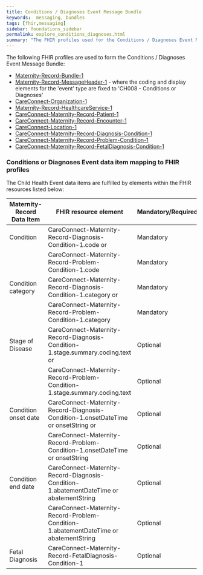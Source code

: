 ```yaml
---
title: Conditions / Diagnoses Event Message Bundle
keywords:  messaging, bundles
tags: [fhir,messaging]
sidebar: foundations_sidebar
permalink: explore_conditions_diagnoses.html
summary: "The FHIR profiles used for the Conditions / Diagnoses Event Message Bundle"
---
```


The following FHIR profiles are used to form the Conditions / Diagnoses Event Message Bundle:

- [Maternity-Record-Bundle-1](https://fhir.nhs.uk/STU3/StructureDefinition/Maternity-Record-Bundle-1)
- [Maternity-Record-MessageHeader-1](https://fhir.nhs.uk/STU3/StructureDefinition/Maternity-Record-MessageHeader-1) - where the coding and display elements for the 'event' type are fixed to 'CH008 - Conditions or Diagnoses'
- [CareConnect-Organization-1](https://fhir.hl7.org.uk/STU3/StructureDefinition/CareConnect-Organization-1)
- [Maternity-Record-HealthcareService-1](https://fhir.nhs.uk/STU3/StructureDefinition/Maternity-Record-HealthcareService-1)
- [CareConnect-Maternity-Record-Patient-1](https://fhir.nhs.uk/STU3/StructureDefinition/CareConnect-Maternity-Record-Patient-1)
- [CareConnect-Maternity-Record-Encounter-1](https://fhir.nhs.uk/STU3/StructureDefinition/CareConnect-Maternity-Record-Encounter-1)
- [CareConnect-Location-1](https://fhir.hl7.org.uk/STU3/StructureDefinition/CareConnect-Location-1)
- [CareConnect-Maternity-Record-Diagnosis-Condition-1](https://fhir.nhs.uk/STU3/StructureDefinition/CareConnect-Maternity-Record-Diagnosis-Condition-1)
- [CareConnect-Maternity-Record-Problem-Condition-1](https://fhir.nhs.uk/STU3/StructureDefinition/CareConnect-Maternity-Record-Problem-Condition-1)
- [CareConnect-Maternity-Record-FetalDiagnosis-Condition-1](https://fhir.nhs.uk/STU3/StructureDefinition/CareConnect-Maternity-Record-FetalDiagnosis-Condition-1)

### Conditions or Diagnoses Event data item mapping to FHIR profiles ###

The Child Health Event data items are fulfilled by elements within the FHIR resources listed below:

| Maternity-Record Data Item        | FHIR resource element                                    | Mandatory/Required/Optional | Note                    |
|----------------------|----------------------------------------------------------|-----------------------------|-------------------------|
| Condition            | CareConnect-Maternity-Record-Diagnosis-Condition-1.code or               | Mandatory                   |                         |
|                      | CareConnect-Maternity-Record-Problem-Condition-1.code                 | Mandatory                   |                         |
| Condition category   | CareConnect-Maternity-Record-Diagnosis-Condition-1.category or           | Mandatory                   | fixed value 'diagnosis' |
|                      | CareConnect-Maternity-Record-Problem-Condition-1.category             | Mandatory                   | fixed value 'problem'   |
| Stage of Disease     | CareConnect-Maternity-Record-Diagnosis-Condition-1.stage.summary.coding.text or    | Optional                    |                         |
|      | CareConnect-Maternity-Record-Problem-Condition-1.stage.summary.coding.text     | Optional                    |                         |
| Condition onset date | CareConnect-Maternity-Record-Diagnosis-Condition-1.onsetDateTime or onsetString or | Optional                    |                         |
|  | CareConnect-Maternity-Record-Problem-Condition-1.onsetDateTime or onsetString  | Optional                    |                         |
| Condition end date | CareConnect-Maternity-Record-Diagnosis-Condition-1.abatementDateTime or abatementString  | Optional                    |                         |
|  | CareConnect-Maternity-Record-Problem-Condition-1.abatementDateTime or abatementString | Optional                    |                         |
| Fetal Diagnosis      | CareConnect-Maternity-Record-FetalDiagnosis-Condition-1               | Optional                    |                         |
